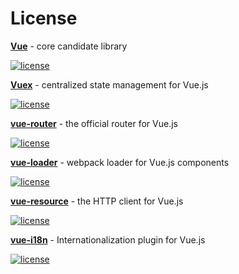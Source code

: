 # License

**[Vue](https://github.com/vuejs/vue)** - core candidate library

[![license](https://img.shields.io/github/license/vuejs/vue.svg)]()

**[Vuex](https://github.com/vuejs/vuex)** - centralized state management for Vue.js

[![license](https://img.shields.io/github/license/vuejs/vuex.svg)]()

**[vue-router](https://github.com/vuejs/vue-router)** - the official router for Vue.js

[![license](https://img.shields.io/github/license/vuejs/vue-router.svg)]()

**[vue-loader](https://github.com/vuejs/vue-loader)** - webpack loader for Vue.js components

[![license](https://img.shields.io/github/license/vuejs/vue-loader.svg)]()

**[vue-resource](https://github.com/pagekit/vue-resource)** - the HTTP client for Vue.js

[![license](https://img.shields.io/github/license/pagekit/vue-resource.svg)]()

**[vue-i18n](https://github.com/kazupon/vue-i18n)** - Internationalization plugin for Vue.js

[![license](https://img.shields.io/github/license/kazupon/vue-i18n.svg)]()